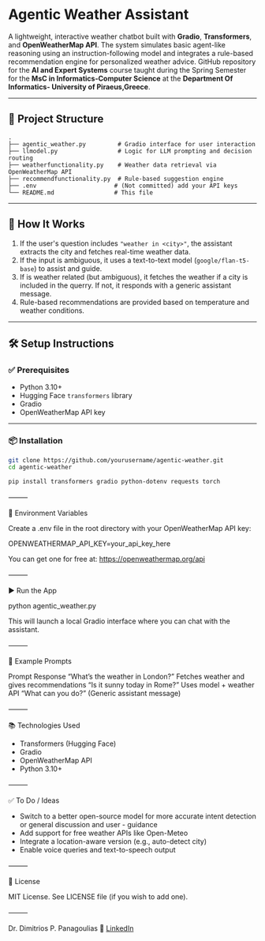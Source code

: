 # Agentic Weather Assistant

A lightweight, interactive weather chatbot built with **Gradio**, **Transformers**, and **OpenWeatherMap API**. The system simulates basic agent-like reasoning using an instruction-following model and integrates a rule-based recommendation engine for personalized weather advice. GitHub repository for the **AI and Expert Systems** course taught during the Spring Semester for the **MsC in Informatics-Computer Science** at the **Department Of Informatics- University of Piraeus,Greece**. 

---

## 📁 Project Structure
```
.
├── agentic_weather.py         # Gradio interface for user interaction
├── llmodel.py                 # Logic for LLM prompting and decision routing
├── weatherfunctionality.py    # Weather data retrieval via OpenWeatherMap API
├── recommendfunctionality.py  # Rule-based suggestion engine
├── .env                      # (Not committed) add your API keys
└── README.md                 # This file
```
---

## 🚀 How It Works

1. If the user's question includes `"weather in <city>"`, the assistant extracts the city and fetches real-time weather data.
2. If the input is ambiguous, it uses a text-to-text model (`google/flan-t5-base`) to assist and guide.
3. If is weather related (but ambiguous), it fetches the weather if a city is included in the querry. If not, it responds with a generic assistant message.
4. Rule-based recommendations are provided based on temperature and weather conditions.

---

## 🛠️ Setup Instructions

### ✅ Prerequisites

- Python 3.10+
- Hugging Face `transformers` library
- Gradio
- OpenWeatherMap API key

---

### 📦 Installation

```bash
git clone https://github.com/yourusername/agentic-weather.git
cd agentic-weather

pip install transformers gradio python-dotenv requests torch
```

⸻

🔐 Environment Variables

Create a .env file in the root directory with your OpenWeatherMap API key:

OPENWEATHERMAP_API_KEY=your_api_key_here

You can get one for free at: https://openweathermap.org/api

⸻

▶️ Run the App

python agentic_weather.py

This will launch a local Gradio interface where you can chat with the assistant.

⸻

🧠 Example Prompts

Prompt	Response
“What’s the weather in London?”	Fetches weather and gives recommendations
“Is it sunny today in Rome?”	Uses model + weather API
“What can you do?”	(Generic assistant message)


⸻

📚 Technologies Used
- Transformers (Hugging Face)
- Gradio
- OpenWeatherMap API
- Python 3.10+

⸻

✅ To Do / Ideas
- Switch to a better open-source model for more accurate intent detection or general discussion and user - guidance
- Add support for free weather APIs like Open-Meteo
- Integrate a location-aware version (e.g., auto-detect city)
- Enable voice queries and text-to-speech output
    

⸻

📄 License

MIT License. See LICENSE file (if you wish to add one).

⸻

Dr. Dimitrios P. Panagoulias
🔗 [LinkedIn](https://www.linkedin.com/in/dimitris-panagoulias-17a05217/)

